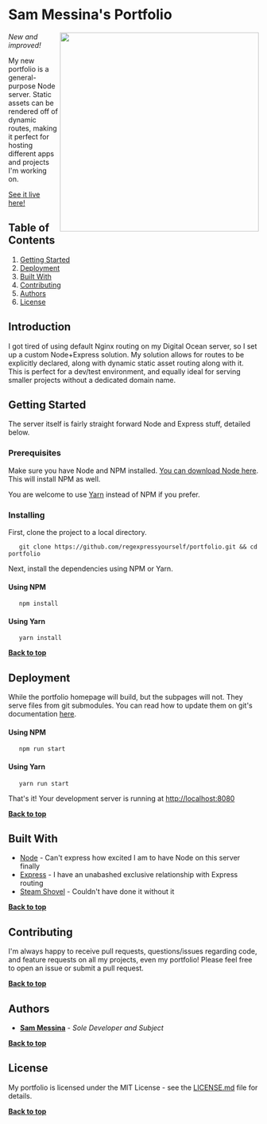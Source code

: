 # Sam Messina's Portfolio

<img width="400px" src="https://smessina.com/images/sm_fav.png" align="right" />

_*New and improved!*_

My new portfolio is a general-purpose Node server. Static assets can be rendered off of dynamic routes, making it perfect for hosting different apps and projects I'm working on.

[See it live here!](https://www.smessina.com/)

## Table of Contents

1. [Getting Started](#getting-started)
3. [Deployment](#deployment)
2. [Built With](#built-with)
3. [Contributing](#contributing)
3. [Authors](#authors)
3. [License](#license)


## Introduction

I got tired of using default Nginx routing on my Digital Ocean server, so I set up a custom Node+Express solution. My solution allows for routes to be explicitly declared, along with dynamic static asset routing along with it. This is perfect for a dev/test environment, and equally ideal for serving smaller projects without a dedicated domain name.

## Getting Started

The server itself is fairly straight forward Node and Express stuff, detailed below.

### Prerequisites


Make sure you have Node and NPM installed. [You can download Node here](https://nodejs.org/en/download/). This will install NPM as well.

You are welcome to use [Yarn](https://yarnpkg.com/en/) instead of NPM if you prefer.

### Installing

First, clone the project to a local directory.

```
   git clone https://github.com/regexpressyourself/portfolio.git && cd portfolio
```

Next, install the dependencies using NPM or Yarn.

#### Using NPM

```
   npm install
```

#### Using Yarn

```
   yarn install
```

**[Back to top](#table-of-contents)**

## Deployment

While the portfolio homepage will build, but the subpages will not. They serve files from git submodules. You can read how to update them on git's documentation [here](https://git-scm.com/docs/git-submodule).


#### Using NPM

```
   npm run start
```

#### Using Yarn

```
   yarn run start
```

   That's it! Your development server is running at [http://localhost:8080](http://localhost:8080)
   

**[Back to top](#table-of-contents)**


## Built With

* [Node](https://nodejs.org/en/) - Can't express how excited I am to have Node on this server finally
* [Express](https://expressjs.com/) - I have an unabashed exclusive relationship with Express routing
* [Steam Shovel](https://www.facebook.com/SteamShovelCoffee/) - Couldn't have done it without it

**[Back to top](#table-of-contents)**

## Contributing

I'm always happy to receive pull requests, questions/issues regarding code, and feature requests on all my projects, even my portfolio! Please feel free to open an issue or submit a pull request.

**[Back to top](#table-of-contents)**

## Authors

* **[Sam Messina](https://www.github.com/regexpressyourself)** - *Sole Developer and Subject* 

**[Back to top](#table-of-contents)**

## License

My portfolio is licensed under the MIT License - see the [LICENSE.md](LICENSE.md) file for details.


**[Back to top](#table-of-contents)**


